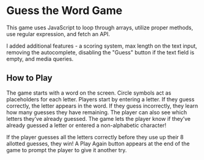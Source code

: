 # Guess the Word Game

This game uses JavaScript to loop through arrays, utilize proper methods, use regular expression, and fetch an API.

I added additional features - a scoring system, max length on the text input, removing the autocomplete, disabling the "Guess" button if the text field is empty, and media queries.


## How to Play
The game starts with a word on the screen. Circle symbols act as placeholders for each letter. Players start by entering a letter. If they guess correctly, the letter appears in the word. If they guess incorrectly, they learn how many guesses they have remaining. The player can also see which letters they’ve already guessed. The game lets the player know if they’ve already guessed a letter or entered a non-alphabetic character!

If the player guesses all the letters correctly before they use up their 8 allotted guesses, they win! A Play Again button appears at the end of the game to prompt the player to give it another try.


